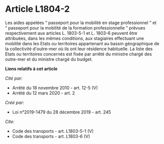 # Article L1804-2

Les aides appelées “ passeport pour la mobilité en stage professionnel ” et “ passeport pour la mobilité de la formation
professionnelle ” prévues respectivement aux articles L. 1803-5-1 et L. 1803-6 peuvent être attribuées, dans les mêmes
conditions, aux stagiaires effectuant une mobilité dans les Etats ou territoires appartenant au bassin géographique de la
collectivité d'outre-mer où ils ont leur résidence habituelle. La liste des Etats ou territoires concernés est fixée par
arrêté du ministre chargé des outre-mer et du ministre chargé du budget.

**Liens relatifs à cet article**

_Cité par_:

  - Arrêté du 18 novembre 2010 - art. 12-5 (V)
  - Arrêté du 12 mars 2020 - art. 2

_Créé par_:

  - Loi n°2019-1479 du 28 décembre 2019 - art. 245

_Cite_:

  - Code des transports - art. L1803-5-1 (V)
  - Code des transports - art. L1803-6 (V)

